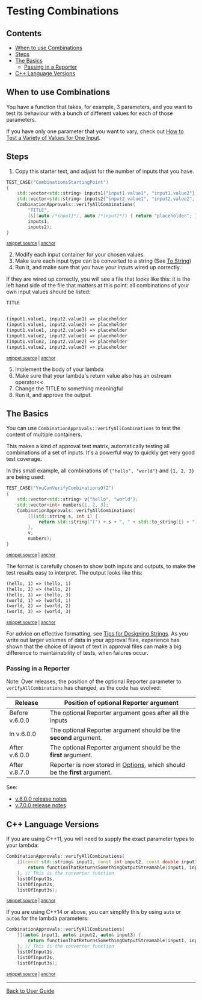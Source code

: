 <a id="top"></a>

# Testing Combinations

<!-- toc -->
## Contents

  * [When to use Combinations](#when-to-use-combinations)
  * [Steps](#steps)
  * [The Basics](#the-basics)
    * [Passing in a Reporter](#passing-in-a-reporter)
  * [C++ Language Versions](#c-language-versions)<!-- endToc -->

## When to use Combinations

You have a function that takes, for example, 3 parameters, and you want to test its behaviour with a bunch of different values for each of those parameters.

If you have only one parameter that you want to vary, check out [How to Test a Variety of Values for One Input](/doc/how_tos/TestAVarietyOfValues.md#top).

## Steps

1. Copy this starter text, and adjust for the number of inputs that you have.

<!-- snippet: CombinationsStartingPoint -->
<a id='snippet-combinationsstartingpoint'></a>
```cpp
TEST_CASE("CombinationsStartingPoint")
{
    std::vector<std::string> inputs1{"input1.value1", "input1.value2"};
    std::vector<std::string> inputs2{"input2.value1", "input2.value2", "input2.value3"};
    CombinationApprovals::verifyAllCombinations(
        "TITLE",
        [&](auto /*input1*/, auto /*input2*/) { return "placeholder"; },
        inputs1,
        inputs2);
}
```
<sup><a href='/tests/DocTest_Tests/CombinationTests.cpp#L56-L67' title='Snippet source file'>snippet source</a> | <a href='#snippet-combinationsstartingpoint' title='Start of snippet'>anchor</a></sup>
<!-- endSnippet -->

2. Modify each input container for your chosen values.
3. Make sure each input type can be converted to a string (See [To String](/doc/ToString.md#how))
4. Run it, and make sure that you have your inputs wired up correctly.

If they are wired up correctly, you will see a file that looks like this: it is the left hand side of the file that
matters at this point: all combinations of your own input values should be listed:

<!-- snippet: CombinationTests.CombinationsStartingPoint.approved.txt -->
<a id='snippet-CombinationTests.CombinationsStartingPoint.approved.txt'></a>
```txt
TITLE


(input1.value1, input2.value1) => placeholder
(input1.value1, input2.value2) => placeholder
(input1.value1, input2.value3) => placeholder
(input1.value2, input2.value1) => placeholder
(input1.value2, input2.value2) => placeholder
(input1.value2, input2.value3) => placeholder

```
<sup><a href='/tests/DocTest_Tests/approval_tests/CombinationTests.CombinationsStartingPoint.approved.txt#L1-L10' title='Snippet source file'>snippet source</a> | <a href='#snippet-CombinationTests.CombinationsStartingPoint.approved.txt' title='Start of snippet'>anchor</a></sup>
<!-- endSnippet -->

5. Implement the body of your lambda
6. Make sure that your lambda's return value also has an ostream operator<<
7. Change the TITLE to something meaningful
8. Run it, and approve the output.

## The Basics

You can use `CombinationApprovals::verifyAllCombinations` to test the content of multiple containers.

This makes a kind of approval test matrix, automatically testing all combinations of a set of inputs. It's a powerful way to quickly get very good test coverage.

In this small example, all combinations of `{"hello", "world"}` and `{1, 2, 3}` are being used:

<!-- snippet: YouCanVerifyCombinationsOf2 -->
<a id='snippet-youcanverifycombinationsof2'></a>
```cpp
TEST_CASE("YouCanVerifyCombinationsOf2")
{
    std::vector<std::string> v{"hello", "world"};
    std::vector<int> numbers{1, 2, 3};
    CombinationApprovals::verifyAllCombinations(
        [](std::string s, int i) {
            return std::string("(") + s + ", " + std::to_string(i) + ")";
        },
        v,
        numbers);
}
```
<sup><a href='/tests/DocTest_Tests/CombinationTests.cpp#L42-L54' title='Snippet source file'>snippet source</a> | <a href='#snippet-youcanverifycombinationsof2' title='Start of snippet'>anchor</a></sup>
<!-- endSnippet -->

The format is carefully chosen to show both inputs and outputs, to make the test results easy to interpret. The output looks like this:

<!-- snippet: CombinationTests.YouCanVerifyCombinationsOf2.approved.txt -->
<a id='snippet-CombinationTests.YouCanVerifyCombinationsOf2.approved.txt'></a>
```txt
(hello, 1) => (hello, 1)
(hello, 2) => (hello, 2)
(hello, 3) => (hello, 3)
(world, 1) => (world, 1)
(world, 2) => (world, 2)
(world, 3) => (world, 3)

```
<sup><a href='/tests/DocTest_Tests/approval_tests/CombinationTests.YouCanVerifyCombinationsOf2.approved.txt#L1-L7' title='Snippet source file'>snippet source</a> | <a href='#snippet-CombinationTests.YouCanVerifyCombinationsOf2.approved.txt' title='Start of snippet'>anchor</a></sup>
<!-- endSnippet -->

For advice on effective formatting, see [Tips for Designing Strings](/doc/explanations/TipsForDesigningStrings.md#top). As you write out larger volumes of data in your approval files, experience has shown that the choice of layout of text in approval files can make a big difference to maintainability of tests, when failures occur.

### Passing in a Reporter

Note: Over releases, the position of the optional Reporter parameter to `verifyAllCombinations` has changed, as the code has evolved:

| Release  | Position of optional Reporter argument |
|----------|---------------------|
| Before v.6.0.0 | The optional Reporter argument goes after all the inputs |
| In v.6.0.0 | The optional Reporter argument should be the **second** argument. |
| After v.6.0.0 | The optional Reporter argument should be the **first** argument. |
| After v.8.7.0 | Reporter is now stored in [Options](/doc/Options.md#top), which should be the **first** argument. |

See:

* [v.6.0.0 release notes](https://github.com/approvals/ApprovalTests.cpp/releases/tag/v.6.0.0)
* [v.7.0.0 release notes](https://github.com/approvals/ApprovalTests.cpp/releases/tag/v.7.0.0)

## C++ Language Versions

If you are using C++11, you will need to supply the exact parameter types to your lambda:

<!-- snippet: sample_combinations_of_three -->
<a id='snippet-sample_combinations_of_three'></a>
```cpp
CombinationApprovals::verifyAllCombinations(
    [](const std::string& input1, const int input2, const double input3) {
        return functionThatReturnsSomethingOutputStreamable(input1, input2, input3);
    }, // This is the converter function
    listOfInput1s,
    listOfInput2s,
    listOfInput3s);
```
<sup><a href='/tests/DocTest_Tests/docs/CombinationsSampleCode.cpp#L24-L32' title='Snippet source file'>snippet source</a> | <a href='#snippet-sample_combinations_of_three' title='Start of snippet'>anchor</a></sup>
<!-- endSnippet -->

If you are using C++14 or above, you can simplify this by using `auto` or `auto&` for the lambda parameters:

<!-- snippet: sample_combinations_of_three_with_auto -->
<a id='snippet-sample_combinations_of_three_with_auto'></a>
```cpp
CombinationApprovals::verifyAllCombinations(
    [](auto& input1, auto& input2, auto& input3) {
        return functionThatReturnsSomethingOutputStreamable(input1, input2, input3);
    }, // This is the converter function
    listOfInput1s,
    listOfInput2s,
    listOfInput3s);
```
<sup><a href='/tests/DocTest_Tests/docs/CombinationsSampleCode.cpp#L41-L49' title='Snippet source file'>snippet source</a> | <a href='#snippet-sample_combinations_of_three_with_auto' title='Start of snippet'>anchor</a></sup>
<!-- endSnippet -->

---

[Back to User Guide](/doc/README.md#top)
